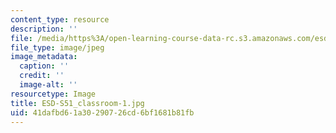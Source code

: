 ```yaml
---
content_type: resource
description: ''
file: /media/https%3A/open-learning-course-data-rc.s3.amazonaws.com/esd-s51-systems-leadership-and-management-praxis-summer-2014/41dafbd61a30290726cd6bf1681b81fb_ESD-S51_classroom-1.jpg
file_type: image/jpeg
image_metadata:
  caption: ''
  credit: ''
  image-alt: ''
resourcetype: Image
title: ESD-S51_classroom-1.jpg
uid: 41dafbd6-1a30-2907-26cd-6bf1681b81fb
---
```


